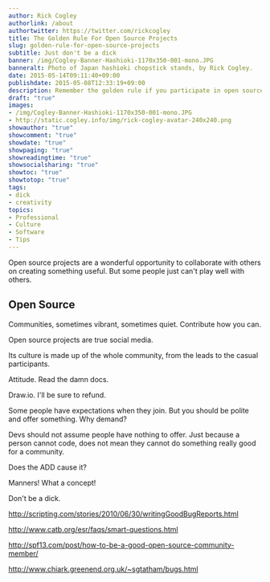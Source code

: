 ```yaml
---
author: Rick Cogley
authorlink: /about
authortwitter: https://twitter.com/rickcogley
title: The Golden Rule For Open Source Projects
slug: golden-rule-for-open-source-projects
subtitle: Just don't be a dick
banner: /img/Cogley-Banner-Hashioki-1170x350-001-mono.JPG
banneralt: Photo of Japan hashioki chopstick stands, by Rick Cogley.
date: 2015-05-14T09:11:40+09:00
publishdate: 2015-05-08T12:33:19+09:00
description: Remember the golden rule if you participate in open source, a post by Rick Cogley.
draft: "true"
images:
- /img/Cogley-Banner-Hashioki-1170x350-001-mono.JPG
- http://static.cogley.info/img/rick-cogley-avatar-240x240.png
showauthor: "true"
showcomment: "true"
showdate: "true"
showpaging: "true"
showreadingtime: "true"
showsocialsharing: "true"
showtoc: "true"
showtotop: "true"
tags:
- dick
- creativity
topics:
- Professional
- Culture
- Software
- Tips
---
```


Open source projects are a wonderful opportunity to collaborate with others on creating something useful. But some people just can't play well with others. 

<!--more--> 

## Open Source

Communities, sometimes vibrant, sometimes quiet. Contribute how you can. 

Open source projects are true social media. 

Its culture is made up of the whole community, from the leads to the casual participants. 

Attitude. Read the damn docs.  

Draw.io. I'll be sure to refund. 

Some people have expectations when they join. But you should be polite and offer something. Why demand? 

Devs should not assume people have nothing to offer. Just because a person cannot code, does not mean they cannot do something really good for a community. 

Does the ADD cause it? 

Manners! What a concept!

Don't be a dick. 

http://scripting.com/stories/2010/06/30/writingGoodBugReports.html

http://www.catb.org/esr/faqs/smart-questions.html

http://spf13.com/post/how-to-be-a-good-open-source-community-member/

http://www.chiark.greenend.org.uk/~sgtatham/bugs.html
